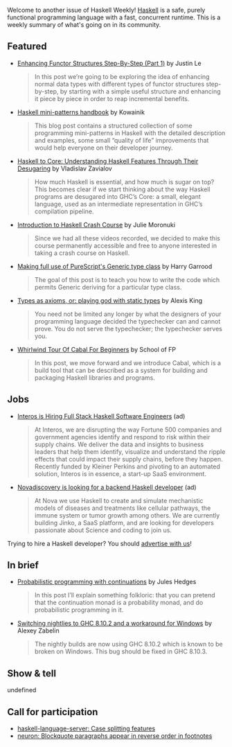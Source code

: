 Welcome to another issue of Haskell Weekly!
[Haskell](https://www.haskell.org) is a safe, purely functional programming language with a fast, concurrent runtime.
This is a weekly summary of what's going on in its community.

## Featured

- [Enhancing Functor Structures Step-By-Step (Part 1)](https://blog.jle.im/entry/enhancing-functor-structures-step-by-step-1.html) by Justin Le
  > In this post we’re going to be exploring the idea of enhancing normal data types with different types of functor structures step-by-step, by starting with a simple useful structure and enhancing it piece by piece in order to reap incremental benefits.

- [Haskell mini-patterns handbook](https://kowainik.github.io/posts/haskell-mini-patterns) by Kowainik
  > This blog post contains a structured collection of some programming mini-patterns in Haskell with the detailed description and examples, some small “quality of life” improvements that would help everyone on their developer journey.

- [Haskell to Core: Understanding Haskell Features Through Their Desugaring](https://serokell.io/blog/haskell-to-core) by Vladislav Zavialov
  > How much Haskell is essential, and how much is sugar on top? This becomes clear if we start thinking about the way Haskell programs are desugared into GHC’s Core: a small, elegant language, used as an intermediate representation in GHC’s compilation pipeline.

- [Introduction to Haskell Crash Course](https://typeclasses.com/news/2020-08-beginner-course) by Julie Moronuki
  > Since we had all these videos recorded, we decided to make this course permanently accessible and free to anyone interested in taking a crash course on Haskell.

- [Making full use of PureScript's Generic type class](https://harry.garrood.me/blog/write-your-own-generics/) by Harry Garrood
  > The goal of this post is to teach you how to write the code which permits Generic deriving for a particular type class.

- [Types as axioms, or: playing god with static types](https://lexi-lambda.github.io/blog/2020/08/13/types-as-axioms-or-playing-god-with-static-types/) by Alexis King
  > You need not be limited any longer by what the designers of your programming language decided the typechecker can and cannot prove. You do not serve the typechecker; the typechecker serves you.

- [Whirlwind Tour Of Cabal For Beginners](https://schooloffp.co/2020/08/17/whirlwind-tour-of-cabal-for-beginners.html) by School of FP
  > In this post, we move forward and we introduce Cabal, which is a build tool that can be described as a system for building and packaging Haskell libraries and programs.

## Jobs

- [Interos is Hiring Full Stack Haskell Software Engineers](https://www.interos.ai/vacancies/#haskell-software-engineer) (ad)
  > At Interos, we are disrupting the way Fortune 500 companies and government agencies identify and respond to risk within their supply chains. We deliver the data and insights to business leaders that help them identify, visualize and understand the ripple effects that could impact their supply chains, before they happen. Recently funded by Kleiner Perkins and pivoting to an automated solution, Interos is in essence, a start-up SaaS environment.

- [Novadiscovery is looking for a backend Haskell developer](https://bit.ly/3i1rCkB) (ad)
  > At Nova we use Haskell to create and simulate mechanistic models of diseases and treatments like cellular pathways, the immune system or tumor growth among others. We are currently building Jinko, a SaaS platform, and are looking for developers passionate about Science and coding to join us.

Trying to hire a Haskell developer?
You should [advertise with us](https://haskellweekly.news/advertising.html)!

## In brief

- [Probabilistic programming with continuations](https://julesh.com/2020/08/15/probabilistic-programming-with-continuations/) by Jules Hedges
  > In this post I’ll explain something folkloric: that you can pretend that the continuation monad is a probability monad, and do probabilistic programming in it.

- [Switching nightlies to GHC 8.10.2 and a workaround for Windows](https://www.stackage.org/blog/2020/08/ghc-8-10-2-windows-workaround) by Alexey Zabelin
  > The nightly builds are now using GHC 8.10.2 which is known to be broken on Windows. This bug should be fixed in GHC 8.10.3.

## Show & tell

undefined

## Call for participation

-   [haskell-language-server: Case splitting features](https://github.com/haskell/haskell-language-server/issues/323)
-   [neuron: Blockquote paragraphs appear in reverse order in footnotes](https://github.com/srid/neuron/issues/350)
